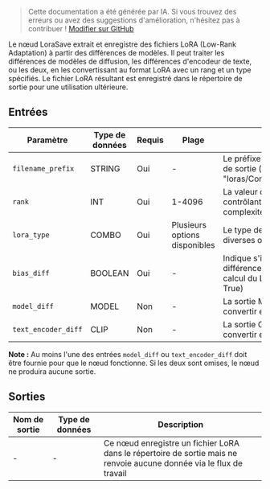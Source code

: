 > Cette documentation a été générée par IA. Si vous trouvez des erreurs ou avez des suggestions d'amélioration, n'hésitez pas à contribuer ! [Modifier sur GitHub](https://github.com/Comfy-Org/embedded-docs/blob/main/comfyui_embedded_docs/docs/LoraSave/fr.md)

Le nœud LoraSave extrait et enregistre des fichiers LoRA (Low-Rank Adaptation) à partir des différences de modèles. Il peut traiter les différences de modèles de diffusion, les différences d'encodeur de texte, ou les deux, en les convertissant au format LoRA avec un rang et un type spécifiés. Le fichier LoRA résultant est enregistré dans le répertoire de sortie pour une utilisation ultérieure.

## Entrées

| Paramètre | Type de données | Requis | Plage | Description |
|-----------|-----------|----------|-------|-------------|
| `filename_prefix` | STRING | Oui | - | Le préfixe pour le nom de fichier de sortie (par défaut : "loras/ComfyUI_extracted_lora") |
| `rank` | INT | Oui | 1-4096 | La valeur de rang pour le LoRA, contrôlant la taille et la complexité (par défaut : 8) |
| `lora_type` | COMBO | Oui | Plusieurs options disponibles | Le type de LoRA à créer, avec diverses options disponibles |
| `bias_diff` | BOOLEAN | Oui | - | Indique s'il faut inclure les différences de biais dans le calcul du LoRA (par défaut : True) |
| `model_diff` | MODEL | Non | - | La sortie ModelSubtract à convertir en LoRA |
| `text_encoder_diff` | CLIP | Non | - | La sortie CLIPSubtract à convertir en LoRA |

**Note :** Au moins l'une des entrées `model_diff` ou `text_encoder_diff` doit être fournie pour que le nœud fonctionne. Si les deux sont omises, le nœud ne produira aucune sortie.

## Sorties

| Nom de sortie | Type de données | Description |
|-------------|-----------|-------------|
| - | - | Ce nœud enregistre un fichier LoRA dans le répertoire de sortie mais ne renvoie aucune donnée via le flux de travail |
